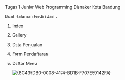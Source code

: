 Tugas 1
Junior Web Programming
Disnaker Kota Bandung

Buat Halaman terdiri dari :
1. Index
2. Gallery 
3. Data Penjualan 
4. Form Pendaftaran 
5. Daftar Menu

   ![{8C435DB0-0C08-4174-BD1B-F707E59142FA}](https://github.com/user-attachments/assets/0879f776-4ac0-415a-afe5-209788774475)
